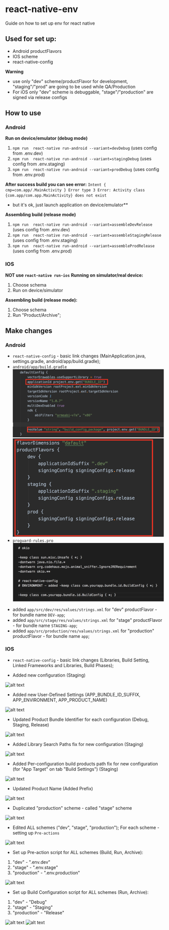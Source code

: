 # react-native-env
Guide on how to set up env for react native

## Used for set up:
- Android productFlavors
- IOS scheme
- react-native-config

**Warning**
*  use only "dev" scheme/productFlavor for development,  "staging"/"prod" are going to be used while QA/Production
*  For iOS  only "dev" scheme is debuggable, "stage"/"production" are signed via release configs

## How to use
### Android
**Run on device/emulator (debug mode)**
1. `npm run  react-native run-android --variant=devDebug` (uses config from .env.dev)
2. `npm run  react-native run-android --variant=stagingDebug` (uses config from .env.staging)
3. `npm run  react-native run-android --variant=prodDebug` (uses config from .env.prod)

**After success build you can see  error:**
 `Intent { cmp=com.app/.MainActivity } Error type 3 Error: Activity class {com.app/com.app.MainActivity} does not exist`
 - but it's ok, just launch application on  device/emulator**
 
**Assembling build (release mode)**
 1. `npm run  react-native run-android --variant=assembleDevRelease` (uses config from .env.dev)
 2. `npm run  react-native run-android --variant=assembleStagingRelease` (uses config from .env.staging)
 3. `npm run  react-native run-android --variant=assembleProdRelease` (uses config from .env.prod)

### IOS
**NOT use `react-native run-ios`**
**Running on simulator/real device:**
1. Choose schema
2. Run on device/simulator

**Assembling build (release mode):**
1. Choose schema
2. Run "Product/Archive";

## Make changes

### Android
* `react-native-config` - basic link changes (MainApplication.java, settings.gradle, android/app/build.gradle);
* `android/app/build.gradle`
![alt text](readme-img/build-gradle-defaultConfig.png)
![alt text](readme-img/build-gradle-flavors.png)
* `proguard-rules.pro`
![alt text](readme-img/proguard-rules.png)

- added `app/src/dev/res/values/strings.xml` for "dev" productFlavor - for bundle name `DEV-app`;
- added `app/src/stage/res/values/strings.xml` for "stage" productFlavor - for bundle name `STAGING-app`;
- added `app/src/production/res/values/strings.xml` for "production" productFlavor - for bundle name `app`;

### IOS

- `react-native-config` - basic link changes (Libraries, Build Setting, Linked Frameworks and Libraries, Build Phases);

- Added new configuration (Staging)


![alt text](readme.images/ios-project-configuration.png)

- Added new User-Defined Settings (APP_BUNDLE_ID_SUFFIX, APP_ENVIRONMENT, APP_PRODUCT_NAME)

![alt text](readme.images/ios-project-additions.png)

- Updated Product Bundle Identifier for each configuration (Debug, Staging, Release)

![alt text](readme.images/ios-product-bundle-identifier.png)

- Added Library Search Paths fix for new configuration (Staging)

![alt text](readme.images/ios-library-search-paths.png)

- Added Per-configuration build products path fix for new configuration (for "App Target" on tab "Build Settings") (Staging) 

![alt text](readme.images/ios-per-configuration-build-products-path.png)

- Updated Product Name (Added Prefix)

![alt text](readme.images/ios-product-name-with-prefix.png)

- Duplicated "production" scheme - called "stage" scheme

![alt text](readme.images/ios-scheme-duplicate.png)

- Edited ALL schemes ("dev", "stage", "production"); For each scheme - setting up `Pre-actions`

![alt text](readme.images/ios-scheme-edit.png)

- Set up Pre-action script for ALL schemes (Build, Run, Archive):

1. "dev" - ".env.dev"
1. "stage" - ".env.stage"
1. "production" - ".env.production"

![alt text](readme.images/ios-preaction-script.png)

- Set up Build Configuration script for ALL schemes (Run, Archive):

1. "dev" - "Debug"
1. "stage" - "Staging"
1. "production" - "Release"

![alt text](readme.images/ios-scheme-run-staging.png)
![alt text](readme.images/ios-scheme-archive-staging.png)